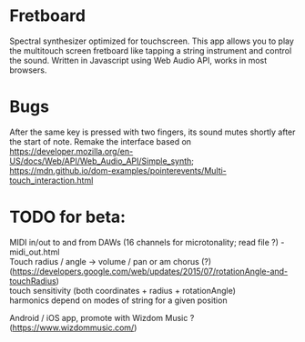 # Fretboard
Spectral synthesizer optimized for touchscreen.
This app allows you to play the multitouch screen fretboard like tapping a string instrument and control the sound.
Written in Javascript using Web Audio API, works in most browsers.

# Bugs
After the same key is pressed with two fingers, its sound mutes shortly after the start of note.
Remake the interface based on https://developer.mozilla.org/en-US/docs/Web/API/Web_Audio_API/Simple_synth; https://mdn.github.io/dom-examples/pointerevents/Multi-touch_interaction.html

# TODO for beta:
MIDI in/out to and from DAWs (16 channels for microtonality; read file ?) - midi_out.html<br/>
Touch radius / angle -> volume / pan or am chorus (?) (https://developers.google.com/web/updates/2015/07/rotationAngle-and-touchRadius)<br/>
touch sensitivity (both coordinates + radius + rotationAngle)<br/>
harmonics depend on modes of string for a given position<br/>

Android / iOS app, promote with Wizdom Music ? (https://www.wizdommusic.com/)
